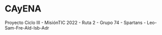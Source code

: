 # CAyENA
Proyecto Ciclo III - MisiónTIC 2022 - Ruta 2 - Grupo 74 - Spartans - Leo-Sam-Fre-Ald-Isb-Adr
